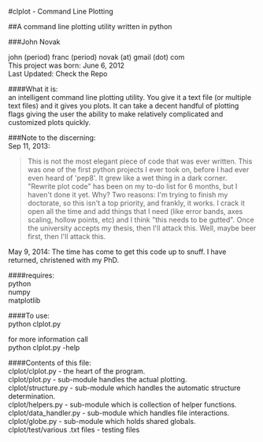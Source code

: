 #clplot - Command Line Plotting

##A command line plotting utility written in python

###John Novak

john (period) franc (period) novak (at) gmail (dot) com <br />
This project was born: June 6, 2012 <br />
Last Updated: Check the Repo 

####What it is:<br />
  an intelligent command line plotting utility. You give it a text file (or multiple text files) and it gives you plots. It can take a decent handful of plotting flags giving the user the ability to make relatively complicated and customized plots quickly.

###Note to the discerning:<br />
Sep 11, 2013:
>This is not the most elegant piece of code that was ever written. This was one of the first python projects I ever took on, before I had ever even heard of 'pep8'. It grew like a wet thing in a dark corner. "Rewrite plot code" has been on my to-do list for 6 months, but I haven't done it yet. Why? Two reasons: I'm trying to finish my doctorate, so this isn't a top priority, and frankly, it works. I crack it open all the time and add things that I need (like error bands, axes scaling, hollow points, etc) and I think "this needs to be gutted". Once the university accepts my thesis, then I'll attack this. Well, maybe beer first, then I'll attack this.<br />

May 9, 2014: The time has come to get this code up to snuff. I have returned, christened with my PhD.


####requires:<br />
python<br />
numpy<br />
matplotlib<br />

####To use:<br />
  python clplot.py <something to plot>

  for more information call<br />
    python clplot.py -help

####Contents of this file:<br />
clplot/clplot.py - the heart of the program. <br />
clplot/plot.py - sub-module handles the actual plotting. <br />
clplot/structure.py - sub-module which handles the automatic structure determination. <br />
clplot/helpers.py - sub-module which is collection of helper functions. <br />
clplot/data\_handler.py - sub-module which handles file interactions. <br />
clplot/globe.py - sub-module which holds shared globals. <br />
clplot/test/various .txt files - testing files
